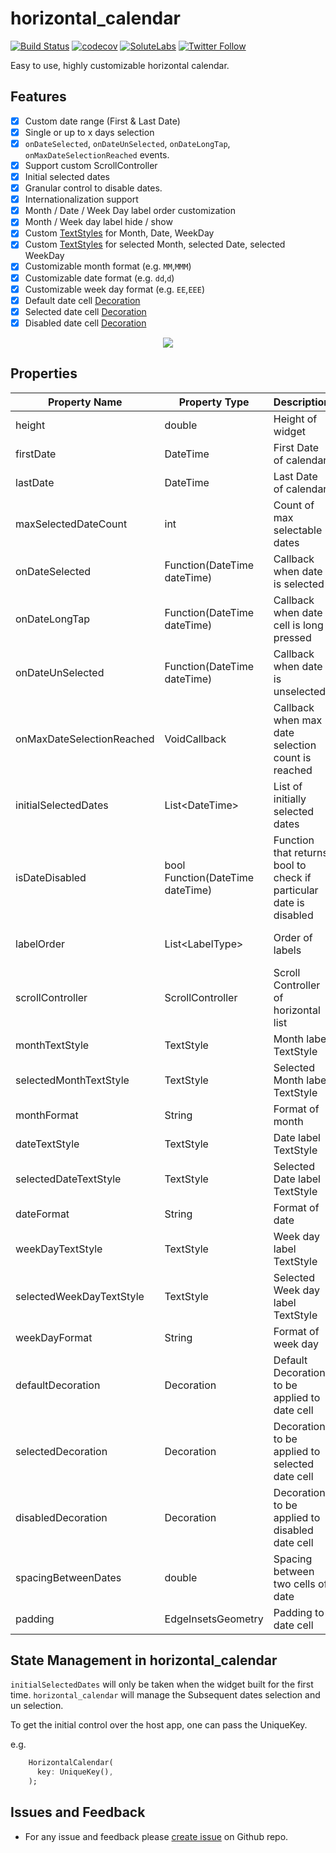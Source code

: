 # horizontal_calendar
[![Build Status](https://travis-ci.org/solutelabs/horizontal_calendar.svg?branch=master)](https://travis-ci.org/solutelabs/horizontal_calendar) [![codecov](https://codecov.io/gh/solutelabs/horizontal_calendar/branch/master/graph/badge.svg)](https://codecov.io/gh/solutelabs/horizontal_calendar) [![SoluteLabs](https://img.shields.io/badge/madeby-solutelabs-blue)](https://www.solutelabs.com/) [![Twitter Follow](https://img.shields.io/twitter/follow/solutelabs?label=Follow%20SoluteLabs&style=social)](https://twitter.com/solutelabs)

Easy to use, highly customizable horizontal calendar.

## Features

- [x] Custom date range (First & Last Date)
- [x] Single or up to x days selection
- [x] `onDateSelected`, `onDateUnSelected`, `onDateLongTap`, `onMaxDateSelectionReached` events.
- [x] Support custom ScrollController
- [x] Initial selected dates
- [x] Granular control to disable dates.  
- [x] Internationalization support
- [x] Month / Date / Week Day label order customization
- [x] Month / Week day label hide / show
- [x] Custom [TextStyles](https://api.flutter.dev/flutter/painting/TextStyle-class.html) for Month, Date, WeekDay
- [x] Custom [TextStyles](https://api.flutter.dev/flutter/painting/TextStyle-class.html) for selected Month, selected Date, selected WeekDay
- [x] Customizable month format (e.g. `MM`,`MMM`)
- [x] Customizable date format (e.g. `dd`,`d`)
- [x] Customizable week day format (e.g. `EE`,`EEE`)
- [x] Default date cell [Decoration](https://api.flutter.dev/flutter/painting/Decoration-class.html)
- [x] Selected date cell [Decoration](https://api.flutter.dev/flutter/painting/Decoration-class.html)
- [x] Disabled date cell [Decoration](https://api.flutter.dev/flutter/painting/Decoration-class.html)

<p align="center">
  <img src="https://raw.githubusercontent.com/solutelabs/horizontal_calendar/master/images/demo.gif">
</p>

## Properties

|  Property Name | Property Type | Description  | Default value  |
| ------------------------- | ---------------------------------- | ------------ | ---------------------- |
|  height | double |Height of widget  |  100 |
|  firstDate | DateTime |First Date of calendar  |  - |
| lastDate  | DateTime |Last Date of calendar  | -  |
|  maxSelectedDateCount | int | Count of max selectable dates | 1  |
|  onDateSelected | Function(DateTime dateTime) |Callback when date is selected | -  |
|  onDateLongTap | Function(DateTime dateTime) |Callback when date cell is long pressed | -  |
|  onDateUnSelected | Function(DateTime dateTime) |Callback when date is unselected | -  |
|  onMaxDateSelectionReached | VoidCallback |Callback when max date selection count is reached | -  |
|  initialSelectedDates | List&lt;DateTime&gt; | List of initially selected dates | Empty List  |
|  isDateDisabled | bool Function(DateTime dateTime) | Function that returns bool to check if particular date is disabled | - |
|  labelOrder | List&lt;LabelType&gt; | Order of labels | [ LabelType.month, LabelType.date, LabelType.weekday] |
|  scrollController | ScrollController | Scroll Controller of horizontal list | -  |
|  monthTextStyle | TextStyle | Month label TextStyle | titleTheme  |
|  selectedMonthTextStyle | TextStyle |Selected Month label TextStyle | monthTextStyle |
|  monthFormat | String | Format of month | `MMM` |
|  dateTextStyle | TextStyle | Date label TextStyle | subTitleTheme  |
|  selectedDateTextStyle | TextStyle | Selected Date label TextStyle | dateTextStyle |
|  dateFormat | String | Format of date | `dd` |
|  weekDayTextStyle | TextStyle | Week day label TextStyle | subTitleTheme  |
|  selectedWeekDayTextStyle | TextStyle | Selected Week day label TextStyle | dateTextStyle |
|  weekDayFormat | String | Format of week day | `EEE` |
|  defaultDecoration | Decoration | Default Decoration to be applied to date cell | - |
|  selectedDecoration | Decoration |Decoration to be applied to selected date cell | - |
|  disabledDecoration | Decoration |Decoration to be applied to disabled date cell | - |
|  spacingBetweenDates | double | Spacing between two cells of date | 8.0 |
|  padding | EdgeInsetsGeometry | Padding to date cell | `EdgeInsets.all(8.0)` |

## State Management in horizontal_calendar

`initialSelectedDates` will only be taken when the widget built for the first time.  `horizontal_calendar`  will manage the Subsequent dates selection and un selection.

To get the initial control over the host app, one can pass the UniqueKey.

e.g.
```dart
    HorizontalCalendar(
      key: UniqueKey(),
    );
``` 

## Issues and Feedback

* For any issue and feedback please [create issue](https://github.com/solutelabs/horizontal_calendar/issues/new) on Github repo.